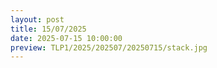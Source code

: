 ```yaml
---
layout: post
title: 15/07/2025
date: 2025-07-15 10:00:00
preview: TLP1/2025/202507/20250715/stack.jpg
---
```

